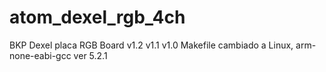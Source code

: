 # atom_dexel_rgb_4ch
BKP Dexel placa RGB Board v1.2 v1.1 v1.0
Makefile cambiado a Linux, arm-none-eabi-gcc ver 5.2.1
